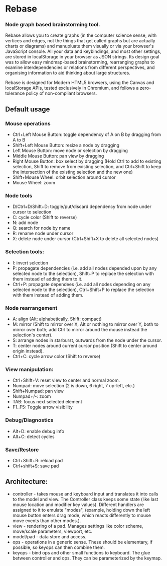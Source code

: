 # Rebase
### Node graph based brainstorming tool.

Rebase allows you to create graphs (in the computer science sense, with vertices and edges, not the things that get called graphs but are actually charts or diagrams) and manupluate them visually or via your browser's JavaScript console. All your data and keybindings, and most other settings, are stored in localStorage in your browser as JSON strings. Its design goal was to allow easy mindmap-based brainstorming, rearranging graphs to examine interdependencies or relations from different perspectives, and organising information to aid thinking about large structures.

Rebase is designed for Modern HTML5 browsers, using the Canvas and localStorage APIs, tested exclusively in Chromium, and follows a zero-tolerance policy of non-compliant browsers.

## Default usage
### Mouse operations
* Ctrl+Left Mouse Button: toggle dependency of A on B by dragging from A to B
* Shift+Left Mouse Button: resize a node by dragging
* Left Mouse Button: move node or selection by dragging
* Middle Mouse Button: pan view by dragging
* Right Mouse Button: box select by dragging (Hold Ctrl to add to existing selection, Shift to remove from existing selection, and Ctrl+Shift to keep the intersection of the existing selection and the new one)
* Shift+Mouse Wheel: orbit selection around cursor
* Mouse Wheel: zoom

### Node tools
* D/Ctrl+D/Shift+D: toggle/put/discard dependency from node under cursor to selection
* C: cycle color (Shift to reverse)
* N: add node
* Q: search for node by name
* R: rename node under cursor
* X: delete node under cursor (Ctrl+Shift+X to delete all selected nodes)

### Selection tools:
* I: invert selection
* P: propagate dependencies (i.e. add all nodes depended upon by any selected node to the selection), Shift+P to replace the selection with them instead of adding them to it.
* Ctrl+P: propagate dependees (i.e. add all nodes depending on any selected node to the selection), Ctrl+Shift+P to replace the selection with them instead of adding them.

### Node rearrangement
* A: align (Alt: alphabetically, Shift: compact)
* M: mirror (Shift to mirror over X, Alt or nothing to mirror over Y, both to mirror over both; add Ctrl to mirror around the mouse instead the selection's center).
* S: arrange nodes in starburst, outwards from the node under the cursor.
* T: center nodes around current cursor position (Shift to center around origin instead).
* Ctrl+C: cycle arrow color (Shift to reverse)

### View manipulation:
* Ctrl+Shift+V: reset view to center and normal zoom.
* Numpad: move selection (2 is down, 6 right, 7 up-left, etc.)
* Shift+Numpad: pan view
* Numpad+/-: zoom
* TAB: focus next selected element
* F1..F5: Toggle arrow visibility

### Debug/Diagnostics
* Alt+D: enable debug info
* Alt+C: detect cycles

### Save/Restore
* Ctrl+Shift+R: reload pad
* Ctrl+shift+S: save pad

## Architecture:
* controller - takes mouse and keyboard input and translates it into calls to the model and view. The Controller class keeps some state (like last mouse location and modifier key values). Different handlers are assigned to it to emulate "modes", (example, holding down the left mouse button enters drag mode, which reacts differently to mouse move events than other modes.).
* view - rendering of a pad. Manages settings like color scheme, move/scale parameters, viewport, etc.
* model/pad - data store and access.
* ops - operations in a generic sense. These should be elementary, if possible, so keyops can then combine them.
* keyops - bind ops and other small functions to keyboard. The glue between controller and ops. They can be parameterized by the keymap.